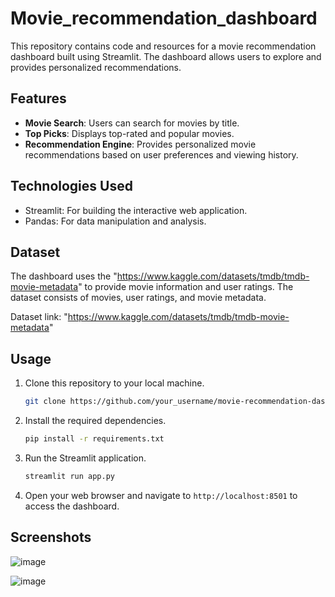 # Movie_recommendation_dashboard

This repository contains code and resources for a movie recommendation dashboard built using Streamlit. The dashboard allows users to explore and provides personalized recommendations.

## Features

- **Movie Search**: Users can search for movies by title.
- **Top Picks**: Displays top-rated and popular movies.
- **Recommendation Engine**: Provides personalized movie recommendations based on user preferences and viewing history.

## Technologies Used

- Streamlit: For building the interactive web application.
- Pandas: For data manipulation and analysis.

## Dataset

The dashboard uses the "https://www.kaggle.com/datasets/tmdb/tmdb-movie-metadata" to provide movie information and user ratings. The dataset consists of movies, user ratings, and movie metadata.

Dataset link:
"https://www.kaggle.com/datasets/tmdb/tmdb-movie-metadata"

## Usage

1. Clone this repository to your local machine.
   ```bash
   git clone https://github.com/your_username/movie-recommendation-dashboard.git
   ```
2. Install the required dependencies.
   ```bash
   pip install -r requirements.txt
   ```
3. Run the Streamlit application.
   ```bash
   streamlit run app.py
   ```
4. Open your web browser and navigate to `http://localhost:8501` to access the dashboard.

## Screenshots

![image](https://github.com/Julie-0411/Movie_recommendation_dashboard/assets/156679415/99bb6866-2541-48db-8cd8-0d910e9aa634)

![image](https://github.com/Julie-0411/Movie_recommendation_dashboard/assets/156679415/ed6d6825-3560-497e-804a-61677f360623)


